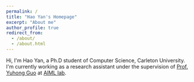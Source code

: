 ```yaml
---
permalink: /
title: "Hao Yan's Homepage"
excerpt: "About me"
author_profile: true
redirect_from: 
  - /about/
  - /about.html
---
```


Hi, I'm Hao Yan, a Ph.D student of Computer Science, Carleton University. I'm currently working as a research assistant under the supervision of [Prof. Yuhong Guo](https://people.scs.carleton.ca/~yuhongguo/index.html) at [AIML lab](https://aiml.carleton.ca/).
